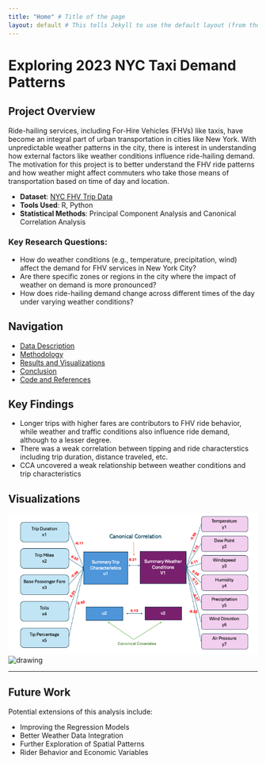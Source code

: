 ```yaml
---
title: "Home" # Title of the page
layout: default # This tells Jekyll to use the default layout (from the theme)
---
```


# Exploring 2023 NYC Taxi Demand Patterns

## Project Overview
Ride-hailing services, including For-Hire Vehicles (FHVs) like taxis, have become an integral part of urban transportation in cities like New York. With unpredictable weather patterns in the city, there is interest in understanding how external factors like weather conditions influence ride-hailing demand. The motivation for this project is to better understand the FHV ride patterns and how weather might affect commuters who take those means of transportation based on time of day and location. 

- **Dataset**: [NYC FHV Trip Data](https://data.cityofnewyork.us/Transportation/2023-High-Volume-FHV-Trip-Data/u253-aew4/about_data)
- **Tools Used**: R, Python 
- **Statistical Methods**: Principal Component Analysis and Canonical Correlation Analysis


### Key Research Questions:
- How do weather conditions (e.g., temperature, precipitation, wind) affect the demand for FHV services in New York City?
- Are there specific zones or regions in the city where the impact of weather on demand is more pronounced?
- How does ride-hailing demand change across different times of the day under varying weather conditions?


## Navigation
- [Data Description](Data.md)
- [Methodology](Methodology.md)
- [Results and Visualizations](Results.md)
- [Conclusion](Conclusions.md)
- [Code and References](https://github.com/weij5678/NYC-Taxi/tree/main)
  
## Key Findings

- Longer trips with higher fares are contributors to FHV ride behavior, while weather and traffic conditions also influence ride demand, although to a lesser degree.
- There was a weak correlation between tipping and ride characterstics including trip duration, distance traveled, etc.
- CCA uncovered a weak relationship between weather conditions and trip characteristics


## Visualizations

<img src="images/CanonicalStructure.png" alt="drawing" width="600"/>
<img src="images/PuHexbin.png" alt="drawing" width="1000"/>

---

## Future Work

Potential extensions of this analysis include:
- Improving the Regression Models
- Better Weather Data Integration
- Further Exploration of Spatial Patterns
- Rider Behavior and Economic Variables





